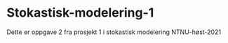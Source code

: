# Stokastisk-modelering-1

Dette er oppgave 2 fra prosjekt 1 i stokastisk modelering NTNU-høst-2021
